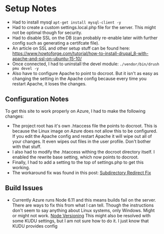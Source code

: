 # Setup Notes

- Had to install mysql `apt-get install mysql-client -y`
- Had to create a custom settings.local.php file for the server. This might not be optimal though for security.
- Had to disable SSL on the DB (can probably re-enable later wiith further config such as generating a certifcate file).
- An article on SSL and other setup stuff can be found here: https://www.howtoforge.com/tutorial/how-to-install-drupal_8-with-apache-and-ssl-on-ubuntu-15-10/
- Once connected, I had to uninstall the devel module: `./vendor/bin/drush pmu devel -y`
- Also have to configure Apache to point to docroot. But it isn't as easy as changing the setting in the Apache config because every time you restart Apache, it loses the changes.

## Configuration Notes
To get this site to work properly on Azure, I had to make the following changes:

* The project root has it's own .htaccess file the points to docroot. This is because the Linux image on Azure does not allow this to be configured. If you edit the Apache config and restart Apache it will wipe out all of your changes. It even wipes out files in the user profile. Don't bother with that stuff.
* I also had to modify the .htaccess withing the docroot directory itself. I enabled the rewrite base setting, which now points to docroot.
* Finally, I had to add a setting to the top of settings.php to get this working.
* The workaround fix was found in this post: [Subdirectory Redirect Fix](https://www.drupal.org/project/drupal/issues/2612160#comment-12538127)

## Build Issues
* Currently Azure runs Node 6.11 and this means builds fail on the server. There are ways to fix this from what I can tell. Though the instructions don't seem to say anything about Linux systems, only Windows. Might or might not work. [Node Versioning](https://github.com/projectkudu/kudu/wiki/Node-versioning) This might also be resolved with some KUDU settings, but I am not sure how to do it. I just know that KUDU provides config
